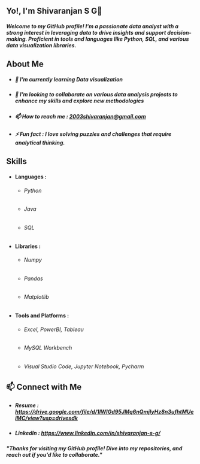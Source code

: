 ## Yo!, I'm Shivaranjan S G👋
##### Welcome to my GitHub profile! I'm a passionate data analyst with a strong interest in leveraging data to drive insights and support decision-making. Proficient in tools and languages like Python, SQL, and various data visualization libraries.
## About Me
- ##### 🌱 I’m currently learning Data visualization
- ##### 👯 I’m looking to collaborate on various data analysis projects to enhance my skills and explore new methodologies
- ##### 📫 How to reach me : 2003shivaranjan@gmail.com
- ##### ⚡ Fun fact : I love solving puzzles and challenges that require analytical thinking.
## Skills
- #### Languages :
     - ###### Python
     - ###### Java
     - ###### SQL
- #### Libraries :
     - ###### Numpy
     - ###### Pandas
     - ###### Matplotlib
- #### Tools and Platforms :
     - ###### Excel, PowerBI, Tableau
     - ###### MySQL Workbench
     - ###### Visual Studio Code, Jupyter Notebook, Pycharm
## 📫 Connect with Me
- ##### Resume : https://drive.google.com/file/d/1lWIGd95JMq6nQmjIyHz8n3ufhtMUeiMC/view?usp=drivesdk
- ##### LinkedIn : https://www.linkedin.com/in/shivaranjan-s-g/
##### "Thanks for visiting my GitHub profile! Dive into my repositories, and reach out if you’d like to collaborate."
